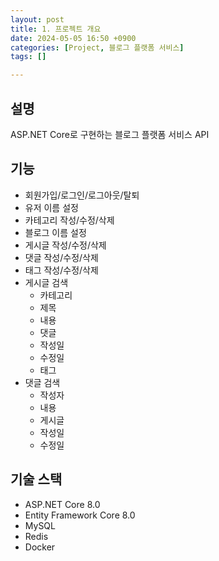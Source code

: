 ```yaml
---
layout: post
title: 1. 프로젝트 개요
date: 2024-05-05 16:50 +0900
categories: [Project, 블로그 플랫폼 서비스]
tags: []

---
```


## 설명

ASP.NET Core로 구현하는 블로그 플랫폼 서비스 API

## 기능

- 회원가입/로그인/로그아웃/탈퇴
- 유저 이름 설정
- 카테고리 작성/수정/삭제
- 블로그 이름 설정
- 게시글 작성/수정/삭제
- 댓글 작성/수정/삭제
- 태그 작성/수정/삭제
- 게시글 검색
  - 카테고리
  - 제목
  - 내용
  - 댓글
  - 작성일
  - 수정일
  - 태그
- 댓글 검색
  - 작성자
  - 내용
  - 게시글
  - 작성일
  - 수정일

## 기술 스택

- ASP.NET Core 8.0
- Entity Framework Core 8.0
- MySQL
- Redis
- Docker
